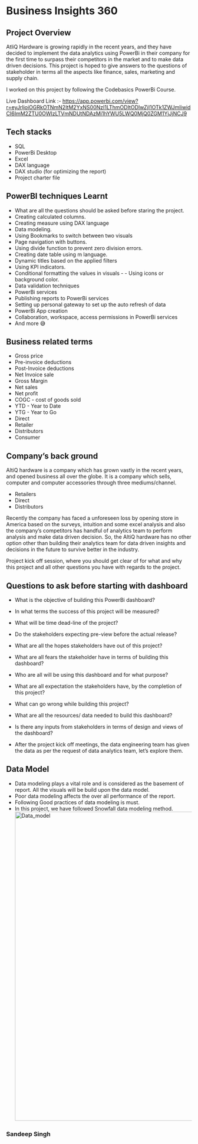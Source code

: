 
# Business Insights 360


## Project Overview
AtliQ Hardware is growing rapidly in the recent years, and they have decided to implement the data analytics using PowerBi in their company for the first time to surpass their competitors in the market and to make data driven decisions. This project is hoped to give answers to the questions of stakeholder in terms all the aspects like finance, sales, marketing and supply chain.

I worked on this project by following the Codebasics PowerBi Course.

Live Dashboard Link :- https://app.powerbi.com/view?r=eyJrIjoiOGRkOTNmN2ItM2YxNS00NzI1LThmODItODIwZjI1OTk1ZWJmIiwidCI6ImM2ZTU0OWIzLTVmNDUtNDAzMi1hYWU5LWQ0MjQ0ZGM1YjJjNCJ9

## Tech stacks
- SQL
- PowerBi Desktop
- Excel
- DAX language
- DAX studio (for optimizing the report)
- Project charter file

## PowerBI techniques Learnt
- What are all the questions should be asked before staring the project.
- Creating calculated columns.
- Creating measure using DAX language
- Data modeling.
- Using Bookmarks to switch between two visuals
- Page navigation with buttons.
- Using divide function to prevent zero division errors.
- Creating date table using m language.
- Dynamic titles based on the applied filters
- Using KPI indicators.
- Conditional formatting the values in visuals - - Using icons or background color.
- Data validation techniques
- PowerBi services
- Publishing reports to PowerBi services
- Setting up personal gateway to set up the auto refresh of data
- PowerBi App creation
- Collaboration, workspace, access permissions in PowerBi services
- And more 😅

## Business related terms
- Gross price
- Pre-invoice deductions
- Post-Invoice deductions
- Net Invoice sale
- Gross Margin
- Net sales
- Net profit
- COGC - cost of goods sold
- YTD - Year to Date
- YTG - Year to Go
- Direct
- Retailer
- Distributors
- Consumer

## Company’s back ground
AltiQ hardware is a company which has grown vastly in the recent years, and opened business all over the globe. It is a company which sells, computer and computer accessories through three mediums/channel.

- Retailers
 - Direct
- Distributors

Recently the company has faced a unforeseen loss by opening store in America based on the surveys, intuition and some excel analysis and also the company’s competitors has handful of analytics team to perform analysis and make data driven decision. So, the AltiQ hardware has no other option other than building their analytics team for data driven insights and decisions in the future to survive better in the industry.

Project kick off session, where you should get clear of for what and why this project and all other questions you have with regards to the project.
## Questions to ask before starting with dashboard
- What is the objective of building this PowerBi dashboard?

- In what terms the success of this project will be measured?

- What will be time dead-line of the project?
- Do the stakeholders expecting pre-view before the actual release?

- What are all the hopes stakeholders have out of this project?

- What are all fears the stakeholder have in terms of building this dashboard?

- Who are all will be using this dashboard and for what purpose?

- What are all expectation the stakeholders have, by the completion of this project?

- What can go wrong while building this project?

- What are all the resources/ data needed to build this dashboard?

- Is there any inputs from stakeholders in terms of design and views of the dashboard?

- After the project kick off meetings, the data engineering team has given the data as per the request of data analytics team, let’s explore them.

## Data Model
- Data modeling plays a vital role and is considered as the basement of report. All the visuals will be build upon the data model.
- Poor data modeling affects the over all performance of the report.
- Following Good practices of data modeling is must.
- In this project, we have followed Snowfall data modeling method.
  <img width="838" alt="Data_model" src="https://github.com/user-attachments/assets/80041e65-9143-41c8-8e3c-4d0f483416e4">

### Sandeep Singh
